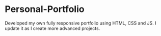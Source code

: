 # Personal-Portfolio
Developed my own fully responsive portfolio using HTML, CSS and JS. I update it as I create more advanced projects.
